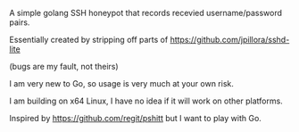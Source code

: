 A simple golang SSH honeypot that records recevied username/password pairs.

Essentially created by stripping off parts of https://github.com/jpillora/sshd-lite

(bugs are my fault, not theirs)

I am very new to Go, so usage is very much at your own risk.

I am building on x64 Linux, I have no idea if it will work on other platforms.

Inspired by https://github.com/regit/pshitt but I want to play with Go. 
